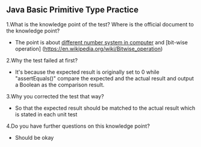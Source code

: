 ## 	Java Basic Primitive Type Practice
 1.What is the knowledge point of the test? Where is the official document to the knowledge point?
- The point is about [different number system in computer](https://www.wikihow.com/Convert-Hexadecimal-to-Binary-or-Decimal) and [bit-wise operation] (https://en.wikipedia.org/wiki/Bitwise_operation) 
 
2.Why the test failed at first?
- It's because the expected result is originally set to 0 while "assertEquals()" compare the expected and the actual result and output a Boolean as the comparison result. 

3.Why you corrected the test that way?
- So that the expected result should be matched to the actual result which is stated in each unit test

4.Do you have further questions on this knowledge point?
 - Should be okay